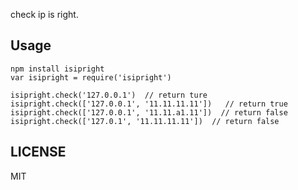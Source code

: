 check ip is right.

## Usage
    npm install isipright
    var isipright = require('isipright')

    isipright.check('127.0.0.1')  // return ture
    isipright.check(['127.0.0.1', '11.11.11.11'])   // return true
    isipright.check(['127.0.0.1', '11.11.a1.11'])  // return false
    isipright.check(['127.0.1', '11.11.11.11'])  // return false

## LICENSE

MIT
